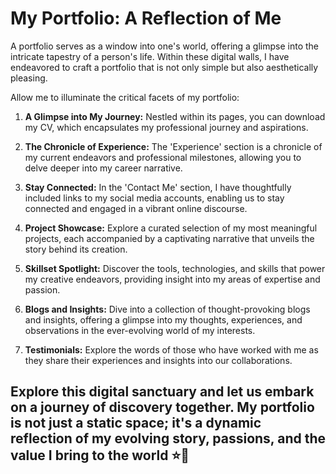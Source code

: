 # My Portfolio: A Reflection of Me

A portfolio serves as a window into one's world, offering a glimpse into the intricate tapestry of a person's life. Within these digital walls, I have endeavored to craft a portfolio that is not only simple but also aesthetically pleasing.

Allow me to illuminate the critical facets of my portfolio:

1. **A Glimpse into My Journey:** Nestled within its pages, you can download my CV, which encapsulates my professional journey and aspirations.

2. **The Chronicle of Experience:** The 'Experience' section is a chronicle of my current endeavors and professional milestones, allowing you to delve deeper into my career narrative.

3. **Stay Connected:** In the 'Contact Me' section, I have thoughtfully included links to my social media accounts, enabling us to stay connected and engaged in a vibrant online discourse.

4. **Project Showcase:** Explore a curated selection of my most meaningful projects, each accompanied by a captivating narrative that unveils the story behind its creation.

5. **Skillset Spotlight:** Discover the tools, technologies, and skills that power my creative endeavors, providing insight into my areas of expertise and passion.

6. **Blogs and Insights:** Dive into a collection of thought-provoking blogs and insights, offering a glimpse into my thoughts, experiences, and observations in the ever-evolving world of my interests.

7. **Testimonials:** Explore the words of those who have worked with me as they share their experiences and insights into our collaborations.

## Explore this digital sanctuary and let us embark on a journey of discovery together. My portfolio is not just a static space; it's a dynamic reflection of my evolving story, passions, and the value I bring to the world ⭐🚀
